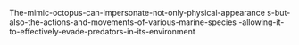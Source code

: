 The-mimic-octopus-can-impersonate-not-only-physical-appearance s-but-also-the-actions-and-movements-of-various-marine-species -allowing-it-to-effectively-evade-predators-in-its-environment
